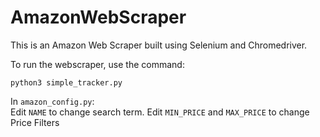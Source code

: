 # AmazonWebScraper
This is an Amazon Web Scraper built using Selenium and Chromedriver.

To run the webscraper, use the command:  
```
python3 simple_tracker.py
```  
In ```amazon_config.py```:  
Edit ```NAME``` to change search term.
Edit ```MIN_PRICE``` and ```MAX_PRICE``` to change Price Filters
